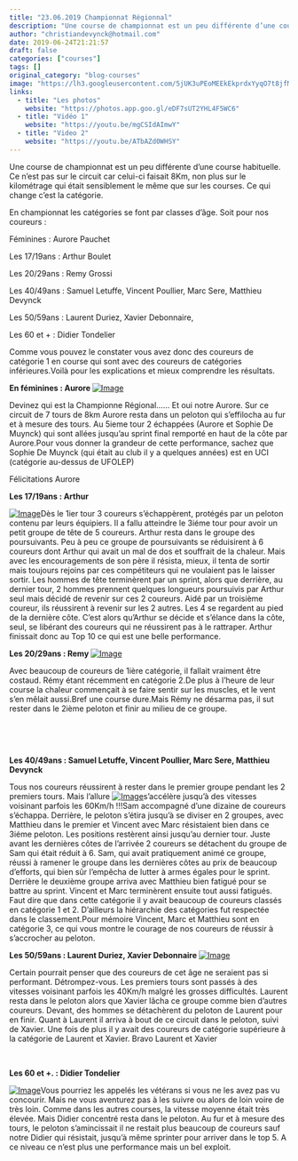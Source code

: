 ```yaml
---
title: "23.06.2019 Championnat Régionnal"
description: "Une course de championnat est un peu différente d’une course habituelle. Ce n’est pas sur le circuit car celui-ci faisait 8Km, non plus sur le kilométrage qui était sensiblement le même que sur les courses. Ce qui change c’est la catégorie."
author: "christiandevynck@hotmail.com"
date: 2019-06-24T21:21:57
draft: false
categories: ["courses"]
tags: []
original_category: "blog-courses"
image: "https://lh3.googleusercontent.com/5jUK3uPEoMEEkEkprdxYyqO7t8jfMiBy9Vul6B62-UWrtyGRazUqwdxEmzg0QHAn2ZdjDwcGfHqi89i9rJiCec-a93Ftbm6KS4QhYfqE_qfi0r2yv5Hck9HB0rvSHcN1Kq00jiaYq_UkYfhNQOX-79wN1sqRjV7thMhv_MubDsVzF2fXe1zx4pZ_7T2L_GgPJTABRhwfd_NEC4mPFE4hQ4jxpk-iSQL0sUT6sRsdpSnSoKpc4UKr8ssW4YN0XAl7IphnryGJrKZMu4AlCYIes3rqR7mmh5Gp21Y9wxLQRCo5E5-I-9Z-Aw48Zzx-L-aG0kHHk3OtHB_UhsCYQNeTl8XkyLu6q4DPgzOO3YD557tR46CMJgOJFC9C1ZOuWTXXvlrXAtMghaUSefjh48dByT7nJr-wAzvp7yG4teiOdbeqRLgrX3RFlZE5LYBLUqH7Qo_b4ke3dDcmD_NkMM-yhLAgZt-cucGYLGMJgWG3Q5Uyg_xr5DyvxPR36_z6hEN4jJIUI3BIemwGLmioZJMuIMK3G8au4QuDAHc4oyIGzvOzW_NAmfQeeo7h8WG18HqbiBng7phU-lSmLNy6KFCkOnxp_gbbpH54S7rj9Bq3WG0TmtMVnjdkAhECmbs50E8l8rkJvfNLBOCWaOlfmu9yw1etp37Y-4OI=w582-h776-no"
links:
  - title: "Les photos"
    website: "https://photos.app.goo.gl/eDF7sUT2YHL4F5WC6"
  - title: "Vidéo 1"
    website: "https://youtu.be/mgCSIdAImwY"
  - title: "Video 2"
    website: "https://youtu.be/ATbAZd0WHSY"
---
```


Une course de championnat est un peu différente d’une course habituelle. Ce n’est pas sur le circuit car celui-ci faisait 8Km, non plus sur le kilométrage qui était sensiblement le même que sur les courses. Ce qui change c’est la catégorie.

<!--more-->

En championnat les catégories se font par classes d’âge. Soit pour nos coureurs&nbsp;:

Féminines&nbsp;: Aurore Pauchet

Les 17/19ans&nbsp;: Arthur Boulet

Les 20/29ans&nbsp;: Remy Grossi

Les 40/49ans&nbsp;: Samuel Letuffe, Vincent Poullier, Marc Sere, Matthieu Devynck

Les 50/59ans&nbsp;: Laurent Duriez, Xavier Debonnaire,

Les 60 et +&nbsp;: Didier Tondelier

Comme vous pouvez le constater vous avez donc des coureurs de catégorie 1 en course qui sont avec des coureurs de catégories inférieures.Voilà pour les explications et mieux comprendre les résultats.

**En féminines&nbsp;: Aurore&nbsp;**[![Image](https://lh3.googleusercontent.com/OuSCSmxu64SBzrlHngzOp8_VddivrPPNsGRa5cRv0Pa-NTjZ4aE31HlK8O8uWHS60HlOh-i5nqeJPYKRD2-8nyPAwblp_25KXmPs8CtZwIk03PAnwfh034AQJttiZHWjt1RxVY0Nr3gnb6F0YG0jAKu2N9Gr3X0IHOfR-n7vgq1ECb6TX3YwVW1mmdCnvFAqJB1Xs5xML4N-0QITkLWFYL-ae3Yk9hRCrT-Xu1Ac-hLKQm6e6YOcjmPNl0NHbq9SoEZFpD5iKc-eSMEZwSpQfVnZSBSOiKTkO0u0EWXY3GPHY0p79MxyrJEUy0Xj1spVCRfJdUfekhtLTTQz5an12R00cLHQD8NDiVYnSdxwSqKf63y_wovlPnSSu71yfoBM4V4ENe1VP80WSM94MfbRObKpIwgO8LehGDpYl5GFv99GrnuSXvDHAvCZv-EF-o7GgcpqkPg3G90C8IWAu5xCLHxCMqhhD-0zJ6btu04S_cEjzbiUy31zJ10BrSRaDLyrBbYYR9E35UhQl9bsi4cYfBoIrFbgS4Q-LnwwTxjWSdKtspeHphT9SbwmLU4izbI0TfC3huy-x5BZufdmPMAT1T4l9NG-4OL-20MjkD_dQF7s_Rxpt657tWk5TngsGzKw00lmTkCZlBOMAfhv7irE1vwTzQ-cI1o6S3_K5sXX7f6OUPz0BdUcIW88uAzT3KTkixctVOQ2HiCztC39xQpjov0DTg=w1164-h776-no)](https://lh3.googleusercontent.com/OuSCSmxu64SBzrlHngzOp8_VddivrPPNsGRa5cRv0Pa-NTjZ4aE31HlK8O8uWHS60HlOh-i5nqeJPYKRD2-8nyPAwblp_25KXmPs8CtZwIk03PAnwfh034AQJttiZHWjt1RxVY0Nr3gnb6F0YG0jAKu2N9Gr3X0IHOfR-n7vgq1ECb6TX3YwVW1mmdCnvFAqJB1Xs5xML4N-0QITkLWFYL-ae3Yk9hRCrT-Xu1Ac-hLKQm6e6YOcjmPNl0NHbq9SoEZFpD5iKc-eSMEZwSpQfVnZSBSOiKTkO0u0EWXY3GPHY0p79MxyrJEUy0Xj1spVCRfJdUfekhtLTTQz5an12R00cLHQD8NDiVYnSdxwSqKf63y_wovlPnSSu71yfoBM4V4ENe1VP80WSM94MfbRObKpIwgO8LehGDpYl5GFv99GrnuSXvDHAvCZv-EF-o7GgcpqkPg3G90C8IWAu5xCLHxCMqhhD-0zJ6btu04S_cEjzbiUy31zJ10BrSRaDLyrBbYYR9E35UhQl9bsi4cYfBoIrFbgS4Q-LnwwTxjWSdKtspeHphT9SbwmLU4izbI0TfC3huy-x5BZufdmPMAT1T4l9NG-4OL-20MjkD_dQF7s_Rxpt657tWk5TngsGzKw00lmTkCZlBOMAfhv7irE1vwTzQ-cI1o6S3_K5sXX7f6OUPz0BdUcIW88uAzT3KTkixctVOQ2HiCztC39xQpjov0DTg=w1164-h776-no)

Devinez qui est la Championne Régional…… Et oui notre Aurore. Sur ce circuit de 7 tours de 8km Aurore resta dans un peloton qui s’effilocha au fur et à mesure des tours. Au 5ieme tour 2 échappées (Aurore et Sophie De Muynck) qui sont allées jusqu’au sprint final remporté en haut de la côte par Aurore.Pour vous donner la grandeur de cette performance, sachez que Sophie De Muynck (qui était au club il y a quelques années) est en UCI (catégorie au-dessus de UFOLEP)

Félicitations Aurore

**Les 17/19ans&nbsp;: Arthur**

[![Image](https://lh3.googleusercontent.com/fa_VSdq8enqbBpjdzbGnkQyIyDfZ43Z-tu2vuGMv7SPyOFBTuyazAb3NV6JHAN9sUfhNbQn3wPMzXaMbf8kidtbQ8Q17Cpo28qCzixGCUM6MwpmuiiXeH1xmnqzLvIlYU62Q6Jh7CU3P2zlBF0xvX9VP9WnxN1-HDE01JG26Eyfo-HboVAW_TN1UPAQrJwxi9UAzNbw6YeT-WDFzxxtWrG7YGW32t60mT5pMad1S6xlovng2ui2jTPU_O9wWn0zQgGKP-lo1R9PHmSrfAoQF45pnn1xeN3GQHbHLij3EodH1jmGaaFH6dIcmL23Bza-NPWa-vvNtEoE_wKoLI8QtHg9drLNst2NiTisdEU7mzmlhgSKNXtn5gIZQcEO7nWSPlu5NzL1fffpeWmBi51hJJMSu5UiQGOho6QrwyPyb-5HbbA4VS76Ay_gNJHk2o3HCocDt8rojyH0ipIcYa5YZMfqwkV4dNkvNCfldzJ0xZSWPmSSR5tQrDEPE6XfqqNZkek8beZVKsIF1vVV914O0ztOi8MKJ869u87FmmXQeS2xWv8fbCqshCSpU6CGu0Z0NDxfauRswtGexEtYF2geT1QxxiLLVWXTCe9XaUCfXERarMJJ6XyZWUsGLyaQwILhEuQ_POTVjnjlEbVLX7BLIXeCm1obTY9SupOQeHFr_MT4RyT5kC-LyvKS3Dhze1PVJfJvrS6gM3HJrwgA7Wzt_WMBYig=w1035-h776-no)](https://lh3.googleusercontent.com/fa_VSdq8enqbBpjdzbGnkQyIyDfZ43Z-tu2vuGMv7SPyOFBTuyazAb3NV6JHAN9sUfhNbQn3wPMzXaMbf8kidtbQ8Q17Cpo28qCzixGCUM6MwpmuiiXeH1xmnqzLvIlYU62Q6Jh7CU3P2zlBF0xvX9VP9WnxN1-HDE01JG26Eyfo-HboVAW_TN1UPAQrJwxi9UAzNbw6YeT-WDFzxxtWrG7YGW32t60mT5pMad1S6xlovng2ui2jTPU_O9wWn0zQgGKP-lo1R9PHmSrfAoQF45pnn1xeN3GQHbHLij3EodH1jmGaaFH6dIcmL23Bza-NPWa-vvNtEoE_wKoLI8QtHg9drLNst2NiTisdEU7mzmlhgSKNXtn5gIZQcEO7nWSPlu5NzL1fffpeWmBi51hJJMSu5UiQGOho6QrwyPyb-5HbbA4VS76Ay_gNJHk2o3HCocDt8rojyH0ipIcYa5YZMfqwkV4dNkvNCfldzJ0xZSWPmSSR5tQrDEPE6XfqqNZkek8beZVKsIF1vVV914O0ztOi8MKJ869u87FmmXQeS2xWv8fbCqshCSpU6CGu0Z0NDxfauRswtGexEtYF2geT1QxxiLLVWXTCe9XaUCfXERarMJJ6XyZWUsGLyaQwILhEuQ_POTVjnjlEbVLX7BLIXeCm1obTY9SupOQeHFr_MT4RyT5kC-LyvKS3Dhze1PVJfJvrS6gM3HJrwgA7Wzt_WMBYig=w1035-h776-no)Dès le 1ier tour 3 coureurs s’échappèrent, protégés par un peloton contenu par leurs équipiers. Il a fallu atteindre le 3iéme tour pour avoir un petit groupe de tête de 5 coureurs. Arthur resta dans le groupe des poursuivants. Peu à peu ce groupe de poursuivants se réduisirent à 6 coureurs dont Arthur qui avait un mal de dos et souffrait de la chaleur. Mais avec les encouragements de son père il résista, mieux, il tenta de sortir mais toujours rejoins par ces compétiteurs qui ne voulaient pas le laisser sortir. Les hommes de tête terminèrent par un sprint, alors que derrière, au dernier tour, 2 hommes prennent quelques longueurs poursuivis par Arthur seul mais décidé de revenir sur ces 2 coureurs. Aidé par un troisième coureur, ils réussirent à revenir sur les 2 autres. Les 4 se regardent au pied de la dernière côte. C’est alors qu’Arthur se décide et s’élance dans la côte, seul, se libérant des coureurs qui ne réussirent pas à le rattraper. Arthur finissait donc au Top 10 ce qui est une belle performance.

**Les 20/29ans&nbsp;: Remy&nbsp;**[![Image](https://lh3.googleusercontent.com/LFsc1bjTQUij_Cs9NlEHwUSqNC7NAGQaF00ByxJ87X3q0SI0N-IKwIgtaAox8kodC7j9gQQFM4090PW4Tyk4mou-BCmLEpcq1nbU_82Ya8pC9ia9_ny96KXwXatYFgUNaein9YgEOoKsOri_bJmJwsrHPiMoTfiQB9gTIbyAsnvWZ5fS5DWKck30UZ90HwMtit4CxOKUqSwDl6NGVnN7YUoENTkUOw1wyYAIyDRz6WtPY7l6KtarlLit8jGVSjXIj0XrfQt9eGUk-xi2mKw9MUlGMu4xUaW9oEdeKUxPRxt-N2t5VSKP6ojp6oWHU4B4-r-tRwbZrgkCeyJf5RW0ErPgkMUwMAFvyZ49vmpEyD3Vpc7d-CgYhPk11tEszeJGK9tN67hiC_9IFLVT5GtoHEQ-xa7qtuvCOtQ_QVHmyziYXJ-HZokgeESiBqI98B5qXyz_udVXY17tJCyPJG5EyrhFJRdNWfGJWNfUdEseVF1mPAeB1VW5DB_yDJdTdcR8CcrJUcSWczfu_ca4VjhzDdcuKFhp8WJOMnFPXk6dwhQkX3Sy_lbZhSsCGRPZv_kNmwq47lbYXkBznZ41xWpoDQ-sXSAiesbcEdeiiwtcaCqswku7IF0OuvBrbgS1Dbn7XiJKOEGJaNzOXqdo5xTdVVhei_xnzT0tpXFrRtIKpt7yhpMHHQ7C_IhumF_V-69IkoEOlF6QTz8Z-kFjfc8XNWv93w=w582-h776-no)](https://lh3.googleusercontent.com/LFsc1bjTQUij_Cs9NlEHwUSqNC7NAGQaF00ByxJ87X3q0SI0N-IKwIgtaAox8kodC7j9gQQFM4090PW4Tyk4mou-BCmLEpcq1nbU_82Ya8pC9ia9_ny96KXwXatYFgUNaein9YgEOoKsOri_bJmJwsrHPiMoTfiQB9gTIbyAsnvWZ5fS5DWKck30UZ90HwMtit4CxOKUqSwDl6NGVnN7YUoENTkUOw1wyYAIyDRz6WtPY7l6KtarlLit8jGVSjXIj0XrfQt9eGUk-xi2mKw9MUlGMu4xUaW9oEdeKUxPRxt-N2t5VSKP6ojp6oWHU4B4-r-tRwbZrgkCeyJf5RW0ErPgkMUwMAFvyZ49vmpEyD3Vpc7d-CgYhPk11tEszeJGK9tN67hiC_9IFLVT5GtoHEQ-xa7qtuvCOtQ_QVHmyziYXJ-HZokgeESiBqI98B5qXyz_udVXY17tJCyPJG5EyrhFJRdNWfGJWNfUdEseVF1mPAeB1VW5DB_yDJdTdcR8CcrJUcSWczfu_ca4VjhzDdcuKFhp8WJOMnFPXk6dwhQkX3Sy_lbZhSsCGRPZv_kNmwq47lbYXkBznZ41xWpoDQ-sXSAiesbcEdeiiwtcaCqswku7IF0OuvBrbgS1Dbn7XiJKOEGJaNzOXqdo5xTdVVhei_xnzT0tpXFrRtIKpt7yhpMHHQ7C_IhumF_V-69IkoEOlF6QTz8Z-kFjfc8XNWv93w=w582-h776-no)

Avec beaucoup de coureurs de 1ière catégorie, il fallait vraiment être costaud. Rémy étant récemment en catégorie 2.De plus à l’heure de leur course la chaleur commençait à se faire sentir sur les muscles, et le vent s’en mêlait aussi.Bref une course dure.Mais Rémy ne désarma pas, il sut rester dans le 2ième peloton et finir au milieu de ce groupe.

&nbsp;

&nbsp;

**Les 40/49ans&nbsp;: Samuel Letuffe, Vincent Poullier, Marc Sere, Matthieu Devynck**

Tous nos coureurs réussirent à rester dans le premier groupe pendant les 2 premiers tours. Mais l’allure [![Image](https://lh3.googleusercontent.com/J9RJ63A9sbVLz0HbZafvnx7umrOl8cMPLfn-NWwhVgBooQOMHW3jZmf9IVLUjIpliH9LimjGhCUP2g8eUwbNQ5r14kvaXD-TfmMJ7l6KD8K3vouKB4ZVSj2lIrfDJzMFjt8MH4WVw0JCVYRirPEouYUtoqGUO9D9PfnXGJCV9zxWIZoUN4OHtv6V3ydSKm_Hn5WrUxCPy8S8XbhlZDeTwB27-RG-mryWt0xvVBX5go7nobXhn3k-9j-7JHcPUBaY-35Ql_jxRd64DqByXr9G9cu3egZNk_e62wTacp_SwrYpKnAGSqsVGG1-vbs6WvRCDcjx2lpc0CrS6---HKfU2UYgQtl1QUnMU8wso2X65Nze18qO5RoEYCJbcObkQMQTToNJMRvxlU-2IOwRfMBQRicyxAH99_0iEpCbhSdJp1QnwwcI15_VuGdYzgKwSK2X1oz1j5GDqWbJCCjMjdT8uxBfVWGZIBeFjkXgBjiChrMnSs9CWCYaG5PAZUbDXWuMInxYGtjuiS_eEM-9wZlPbwsXDk5cPwRjN_oFePIh2Ptsl4vSOqxGxhJksrRALZyIwzEFfxedFq2cmfG6MzmIJvGaKx1vIk1TgxBF8_Nm-aEvZTusUw8Q38uac-_hkYi9NL3ThJjiOs1F6q6K6PBg62VYaBSaxCJLvQKDmGWQJKR3rak4KLUV6dDRwr6Yg6QcB8haF-C_WvXC96YZTN2fuNom9A=w1164-h776-no)](https://lh3.googleusercontent.com/J9RJ63A9sbVLz0HbZafvnx7umrOl8cMPLfn-NWwhVgBooQOMHW3jZmf9IVLUjIpliH9LimjGhCUP2g8eUwbNQ5r14kvaXD-TfmMJ7l6KD8K3vouKB4ZVSj2lIrfDJzMFjt8MH4WVw0JCVYRirPEouYUtoqGUO9D9PfnXGJCV9zxWIZoUN4OHtv6V3ydSKm_Hn5WrUxCPy8S8XbhlZDeTwB27-RG-mryWt0xvVBX5go7nobXhn3k-9j-7JHcPUBaY-35Ql_jxRd64DqByXr9G9cu3egZNk_e62wTacp_SwrYpKnAGSqsVGG1-vbs6WvRCDcjx2lpc0CrS6---HKfU2UYgQtl1QUnMU8wso2X65Nze18qO5RoEYCJbcObkQMQTToNJMRvxlU-2IOwRfMBQRicyxAH99_0iEpCbhSdJp1QnwwcI15_VuGdYzgKwSK2X1oz1j5GDqWbJCCjMjdT8uxBfVWGZIBeFjkXgBjiChrMnSs9CWCYaG5PAZUbDXWuMInxYGtjuiS_eEM-9wZlPbwsXDk5cPwRjN_oFePIh2Ptsl4vSOqxGxhJksrRALZyIwzEFfxedFq2cmfG6MzmIJvGaKx1vIk1TgxBF8_Nm-aEvZTusUw8Q38uac-_hkYi9NL3ThJjiOs1F6q6K6PBg62VYaBSaxCJLvQKDmGWQJKR3rak4KLUV6dDRwr6Yg6QcB8haF-C_WvXC96YZTN2fuNom9A=w1164-h776-no)s’accélère jusqu’à des vitesses voisinant parfois les 60Km/h&nbsp;!!!Sam accompagné d’une dizaine de coureurs s’échappa. Derrière, le peloton s’étira jusqu’à se diviser en 2 groupes, avec Matthieu dans le premier et Vincent avec Marc résistaient bien dans ce 3iéme peloton. Les positions restèrent ainsi jusqu’au dernier tour. Juste avant les dernières côtes de l’arrivée 2 coureurs se détachent du groupe de Sam qui était réduit à 6. Sam, qui avait pratiquement animé ce groupe, réussi à ramener le groupe dans les dernières côtes au prix de beaucoup d’efforts, qui bien sûr l’empêcha de lutter à armes égales pour le sprint. Derrière le deuxième groupe arriva avec Matthieu bien fatigué pour se battre au sprint. Vincent et Marc terminèrent ensuite tout aussi fatigués. Faut dire que dans cette catégorie il y avait beaucoup de coureurs classés en catégorie 1 et 2. D’ailleurs la hiérarchie des catégories fut respectée dans le classement.Pour mémoire Vincent, Marc et Matthieu sont en catégorie 3, ce qui vous montre le courage de nos coureurs de réussir à s’accrocher au peloton.

**Les 50/59ans&nbsp;: Laurent Duriez, Xavier Debonnaire&nbsp;**[![Image](https://lh3.googleusercontent.com/Sg19LZVPm41rm52AzjYchyUGX93QRaYlMCOVgg-E_QPNTnGTXlQxL3r_iDZRmPkeusZl0_v6Ejgo4F0aOABhO3Bi0Aj5N0wGsjMKH_xO8F2z554Q51HeXKK70VGQ1ReLdSUhCeo4PhODjd5o4a8D4l1m9UP3vhNgrEAfCHzjV9uyGNv5rVg82uNUhLSWOLk9vLqOMBwzFPJQTTsaV_w19fARwA_vh73xTzYSa6kesDeL-b2nO3peCgTGeaYf4AQAi1XnChxZuTdxVoBbafcgSVxSffER_X1dY6WojXgRdRgabrZZIqjt1y1h1S_mGLm0T8MjfioXw5gwz7nUfEel0__iDzoGR3kquFmD8HZ_IaYkwpKDEXCZgEHSXMFS7FbedGP9s8jMRcUk054qSqLLwLprumwyN0vGAa31gO9eatkcrMwxLQKXCPnFQN7gTH8_WrcY5bhpGk8WbZq9H-jMFKmrOkLJAFiwedaZmQohhuFBiOwrGox6LHF-C2y58fGR6h6FxWUEtgb0jJgnvYbMVCwTO-uS21GuZ9jPLKA_X2WI1UAhoja49Tg2Y5eTJIUrJhKVVTY08-BsdLAbKoVX-IWrrFKvgeTRscXa28Bw1q5ssLhDV5Zw5BATGalKTL9mqnSdpZFb7-c-MqBx-ehG1HLliWBLIZVYBUdvfAKVfF4eIAgtDKxSXODDxrvSzspkByiWrUCg5QqE9lwN-fXsgiZ9ng=w1035-h776-no)](https://lh3.googleusercontent.com/Sg19LZVPm41rm52AzjYchyUGX93QRaYlMCOVgg-E_QPNTnGTXlQxL3r_iDZRmPkeusZl0_v6Ejgo4F0aOABhO3Bi0Aj5N0wGsjMKH_xO8F2z554Q51HeXKK70VGQ1ReLdSUhCeo4PhODjd5o4a8D4l1m9UP3vhNgrEAfCHzjV9uyGNv5rVg82uNUhLSWOLk9vLqOMBwzFPJQTTsaV_w19fARwA_vh73xTzYSa6kesDeL-b2nO3peCgTGeaYf4AQAi1XnChxZuTdxVoBbafcgSVxSffER_X1dY6WojXgRdRgabrZZIqjt1y1h1S_mGLm0T8MjfioXw5gwz7nUfEel0__iDzoGR3kquFmD8HZ_IaYkwpKDEXCZgEHSXMFS7FbedGP9s8jMRcUk054qSqLLwLprumwyN0vGAa31gO9eatkcrMwxLQKXCPnFQN7gTH8_WrcY5bhpGk8WbZq9H-jMFKmrOkLJAFiwedaZmQohhuFBiOwrGox6LHF-C2y58fGR6h6FxWUEtgb0jJgnvYbMVCwTO-uS21GuZ9jPLKA_X2WI1UAhoja49Tg2Y5eTJIUrJhKVVTY08-BsdLAbKoVX-IWrrFKvgeTRscXa28Bw1q5ssLhDV5Zw5BATGalKTL9mqnSdpZFb7-c-MqBx-ehG1HLliWBLIZVYBUdvfAKVfF4eIAgtDKxSXODDxrvSzspkByiWrUCg5QqE9lwN-fXsgiZ9ng=w1035-h776-no)

Certain pourrait penser que des coureurs de cet âge ne seraient pas si performant. Détrompez-vous. Les premiers tours sont passés à des vitesses voisinant parfois les 40Km/h malgré les grosses difficultés. Laurent resta dans le peloton alors que Xavier lâcha ce groupe comme bien d’autres coureurs. Devant, des hommes se détachèrent du peloton de Laurent pour en finir. Quant à Laurent il arriva à bout de ce circuit dans le peloton, suivi de Xavier. Une fois de plus il y avait des coureurs de catégorie supérieure à la catégorie de Laurent et Xavier. Bravo Laurent et Xavier

&nbsp;

**Les 60 et +.&nbsp;:&nbsp;Didier Tondelier**

[![Image](https://lh3.googleusercontent.com/N54WARIrt9Goovk_EOhSFlT33VcyGSPsDahILIN4gX4hZ-NjhNMkRH0Dt5DOzQ_EuHGHw8lAs-bX-ELOS97PPWA4w425LMSBCHiVwFQDlbRO7RQOZNewZvine0QOJk27qC1tq78uCrazqLm8ANQroAyQSw3Zth9VGkV_AplFzWCktZbYUhaYjy1t-P2kg4xXpqm3MpfFWvNxyniT-xYWFuuKY2NAeYKlRhhL369AV1RO8l7-18lBqXbYN9_90Q-9EbhVuuFJgAUjRRi2ISm1k-PuflwywZeD9EpWSgk-zTvuxN1ZWDSKi13DbHEVCO7tPVnxOO9rAi1_A5Jz8wtY0PhbRW0QOfbGYa43ljKHEmCJ7EHqwzr9yV6GK6lEbzdpgErfYUWP3sWKPLtC4XKjfoVA81W4Af7WYq8i3RJ26JPRm-dlLEIeFjjHzxGcTWjEXu09Grs6yk4RnQq7wwOFkiTOmUKB_ZNDIVdOesZk2A6ZsxCq7xpdl-Qp7Y9jixM51o70mJENufX9rnlhOEdaV9fz_R82t7sahuekCrwWxOgfH4jchpFV3M8RQgR5PkOS4_cBUkWsanCxXfkwfEkBeW3RDovuWMdS94X2cjfzXA_UHlEKQ6ei_BTQQCrBUyzCEbmDwP_ky6jzR2bZ1dhLeDW499OTrSmpJhBoow98nszZM-79THQoPVXmKl6DddMZKoziRqMAqosaIFgZVKtFQ21kFQ=w1164-h776-no)](https://lh3.googleusercontent.com/N54WARIrt9Goovk_EOhSFlT33VcyGSPsDahILIN4gX4hZ-NjhNMkRH0Dt5DOzQ_EuHGHw8lAs-bX-ELOS97PPWA4w425LMSBCHiVwFQDlbRO7RQOZNewZvine0QOJk27qC1tq78uCrazqLm8ANQroAyQSw3Zth9VGkV_AplFzWCktZbYUhaYjy1t-P2kg4xXpqm3MpfFWvNxyniT-xYWFuuKY2NAeYKlRhhL369AV1RO8l7-18lBqXbYN9_90Q-9EbhVuuFJgAUjRRi2ISm1k-PuflwywZeD9EpWSgk-zTvuxN1ZWDSKi13DbHEVCO7tPVnxOO9rAi1_A5Jz8wtY0PhbRW0QOfbGYa43ljKHEmCJ7EHqwzr9yV6GK6lEbzdpgErfYUWP3sWKPLtC4XKjfoVA81W4Af7WYq8i3RJ26JPRm-dlLEIeFjjHzxGcTWjEXu09Grs6yk4RnQq7wwOFkiTOmUKB_ZNDIVdOesZk2A6ZsxCq7xpdl-Qp7Y9jixM51o70mJENufX9rnlhOEdaV9fz_R82t7sahuekCrwWxOgfH4jchpFV3M8RQgR5PkOS4_cBUkWsanCxXfkwfEkBeW3RDovuWMdS94X2cjfzXA_UHlEKQ6ei_BTQQCrBUyzCEbmDwP_ky6jzR2bZ1dhLeDW499OTrSmpJhBoow98nszZM-79THQoPVXmKl6DddMZKoziRqMAqosaIFgZVKtFQ21kFQ=w1164-h776-no)Vous pourriez les appelés les vétérans si vous ne les avez pas vu concourir. Mais ne vous aventurez pas à les suivre ou alors de loin voire de très loin. Comme dans les autres courses, la vitesse moyenne était très élevée. Mais Didier concentré resta dans le peloton. Au fur et à mesure des tours, le peloton s’amincissait il ne restait plus beaucoup de coureurs sauf notre Didier qui résistait, jusqu’à même sprinter pour arriver dans le top 5. A ce niveau ce n’est plus une performance mais un bel exploit.